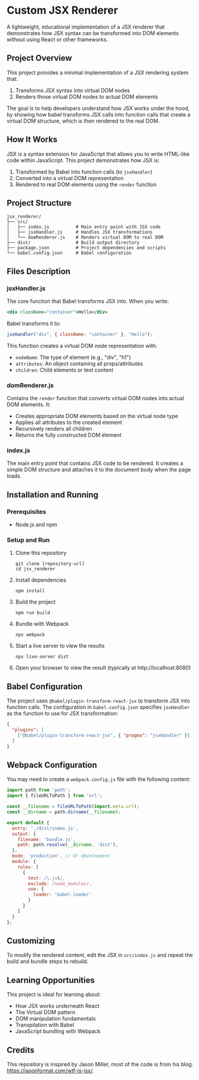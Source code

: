 # Custom JSX Renderer

A lightweight, educational implementation of a JSX renderer that demonstrates how JSX syntax can be transformed into DOM elements without using React or other frameworks.

## Project Overview

This project provides a minimal implementation of a JSX rendering system that:
1. Transforms JSX syntax into virtual DOM nodes
2. Renders those virtual DOM nodes to actual DOM elements

The goal is to help developers understand how JSX works under the hood, by showing how babel transforms JSX calls into function calls that create a virtual DOM structure, which is then rendered to the real DOM.

## How It Works

JSX is a syntax extension for JavaScript that allows you to write HTML-like code within JavaScript. This project demonstrates how JSX is:

1. Transformed by Babel into function calls (to `jsxHandler`)
2. Converted into a virtual DOM representation
3. Rendered to real DOM elements using the `render` function

## Project Structure

```
jsx_renderer/
├── src/
│   ├── index.js          # Main entry point with JSX code
│   ├── jsxHandler.js     # Handles JSX transformations
│   └── domRenderer.js    # Renders virtual DOM to real DOM
├── dist/                 # Build output directory
├── package.json          # Project dependencies and scripts
└── babel.config.json     # Babel configuration
```

## Files Description

### jsxHandler.js

The core function that Babel transforms JSX into. When you write:

```jsx
<div className="container">Hello</div>
```

Babel transforms it to:

```js
jsxHandler("div", { className: "container" }, "Hello");
```

This function creates a virtual DOM node representation with:
- `nodeName`: The type of element (e.g., "div", "h1")
- `attributes`: An object containing all props/attributes
- `children`: Child elements or text content

### domRenderer.js

Contains the `render` function that converts virtual DOM nodes into actual DOM elements. It:
- Creates appropriate DOM elements based on the virtual node type
- Applies all attributes to the created element
- Recursively renders all children
- Returns the fully constructed DOM element

### index.js

The main entry point that contains JSX code to be rendered. It creates a simple DOM structure and attaches it to the document body when the page loads.

## Installation and Running

### Prerequisites

- Node.js and npm

### Setup and Run

1. Clone this repository
   ```
   git clone [repository-url]
   cd jsx_renderer
   ```

2. Install dependencies
   ```
   npm install
   ```

3. Build the project
   ```
   npm run build
   ```

4. Bundle with Webpack
   ```
   npx webpack
   ```

5. Start a live server to view the results
   ```
   npx live-server dist
   ```

6. Open your browser to view the result (typically at http://localhost:8080)

## Babel Configuration

The project uses `@babel/plugin-transform-react-jsx` to transform JSX into function calls. The configuration in `babel.config.json` specifies `jsxHandler` as the function to use for JSX transformation:

```json
{
  "plugins": [
    ["@babel/plugin-transform-react-jsx", { "pragma": "jsxHandler" }]
  ]
}
```

## Webpack Configuration

You may need to create a `webpack.config.js` file with the following content:

```javascript
import path from 'path';
import { fileURLToPath } from 'url';

const __filename = fileURLToPath(import.meta.url);
const __dirname = path.dirname(__filename);

export default {
  entry: './dist/index.js',
  output: {
    filename: 'bundle.js',
    path: path.resolve(__dirname, 'dist'),
  },
  mode: 'production', // Or development
  module: {
    rules: [
      {
        test: /\.js$/,
        exclude: /node_modules/,
        use: {
          loader: 'babel-loader'
        }
      }
    ]
  }
};
```

## Customizing

To modify the rendered content, edit the JSX in `src/index.js` and repeat the build and bundle steps to rebuild.

## Learning Opportunities

This project is ideal for learning about:
- How JSX works underneath React
- The Virtual DOM pattern
- DOM manipulation fundamentals
- Transpilation with Babel
- JavaScript bundling with Webpack


## Credits
This repository is inspired by Jason Miller, most of the code is from his blog. https://jasonformat.com/wtf-is-jsx/.